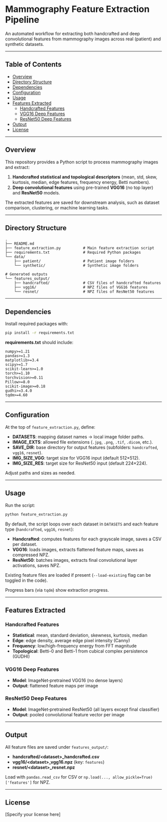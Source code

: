 # Mammography Feature Extraction Pipeline

An automated workflow for extracting both handcrafted and deep convolutional features from mammography images across real (patient) and synthetic datasets.

---

## Table of Contents

- [Overview](#overview)  
- [Directory Structure](#directory-structure)  
- [Dependencies](#dependencies)  
- [Configuration](#configuration)  
- [Usage](#usage)  
- [Features Extracted](#features-extracted)  
  - [Handcrafted Features](#handcrafted-features)  
  - [VGG16 Deep Features](#vgg16-deep-features)  
  - [ResNet50 Deep Features](#resnet50-deep-features)  
- [Output](#output)  
- [License](#license)  

---

## Overview

This repository provides a Python script to process mammography images and extract:

1. **Handcrafted statistical and topological descriptors** (mean, std, skew, kurtosis, median, edge features, frequency energy, Betti numbers).  
2. **Deep convolutional features** using pre-trained **VGG16** (no top layer) and **ResNet50** models.  

The extracted features are saved for downstream analysis, such as dataset comparison, clustering, or machine learning tasks.

---

## Directory Structure

```
.
├── README.md
├── feature_extraction.py          # Main feature extraction script
├── requirements.txt               # Required Python packages
└── data/
    ├── patient/                   # Patient image folders
    └── synthetic/                 # Synthetic image folders

# Generated outputs
└── features_output/
    ├── handcrafted/               # CSV files of handcrafted features
    ├── vgg16/                     # NPZ files of VGG16 features
    └── resnet/                    # NPZ files of ResNet50 features
```

---

## Dependencies

Install required packages with:

```bash
pip install -r requirements.txt
```

**requirements.txt** should include:
```text
numpy>=1.21
pandas>=1.3
matplotlib>=3.4
scipy>=1.7
scikit-learn>=1.0
torch>=1.10
torchvision>=0.11
Pillow>=8.0
scikit-image>=0.18
gudhi>=3.4.0
tqdm>=4.60
```

---

## Configuration

At the top of `feature_extraction.py`, define:

- **DATASETS**: mapping dataset names → local image folder paths.  
- **IMAGE_EXTS**: allowed file extensions (`.jpg`, `.png`, `.tif`, `.dicom`, etc.).  
- **SAVE_DIR**: base directory for output features (subfolders: `handcrafted`, `vgg16`, `resnet`).  
- **IMG_SIZE_VGG**: target size for VGG16 input (default 512×512).  
- **IMG_SIZE_RES**: target size for ResNet50 input (default 224×224).  

Adjust paths and sizes as needed.

---

## Usage

Run the script:

```bash
python feature_extraction.py
```

By default, the script loops over each dataset in `DATASETS` and each feature type (`handcrafted`, `vgg16`, `resnet`):

- **Handcrafted**: computes features for each grayscale image, saves a CSV per dataset.  
- **VGG16**: loads images, extracts flattened feature maps, saves as compressed NPZ.  
- **ResNet50**: batches images, extracts final convolutional layer activations, saves NPZ.

Existing feature files are loaded if present (`--load-existing` flag can be toggled in the code).

Progress bars (via `tqdm`) show extraction progress.

---

## Features Extracted

### Handcrafted Features
- **Statistical**: mean, standard deviation, skewness, kurtosis, median  
- **Edge**: edge density, average edge pixel intensity (Canny)  
- **Frequency**: low/high-frequency energy from FFT magnitude  
- **Topological**: Betti-0 and Betti-1 from cubical complex persistence (GUDHI)

### VGG16 Deep Features
- **Model**: ImageNet‐pretrained VGG16 (no dense layers)  
- **Output**: flattened feature maps per image  

### ResNet50 Deep Features
- **Model**: ImageNet‐pretrained ResNet50 (all layers except final classifier)  
- **Output**: pooled convolutional feature vector per image  

---

## Output

All feature files are saved under `features_output/`:

- **handcrafted/\<dataset>_handcrafted.csv**  
- **vgg16/\<dataset>_vgg16.npz** (key: `features`)  
- **resnet/\<dataset>_resnet.npz**  

Load with `pandas.read_csv` for CSV or `np.load(..., allow_pickle=True)['features']` for NPZ.

---

## License

[Specify your license here]
